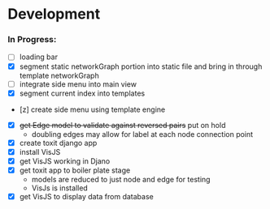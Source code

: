 # Development 

### In Progress:
 - [ ] loading bar
 - [x] segment static networkGraph portion into static file and bring in through template networkGraph
 - [ ] integrate side menu into main view
 - [x] segment current index into templates 
 - [z] create side menu using template engine
 - [x]  ~~get Edge model to validate against reversed pairs~~ put on hold
       - doubling edges may allow for label at each node connection point
 - [x] create toxit django app
 - [x] install VisJS 
 - [x] get VisJS working in Djano
 - [x] get toxit app to boiler plate stage 
      - models are reduced to just node and edge for testing
      - VisJs is installed 
 - [x] get VisJS to display data from database
